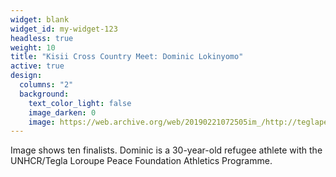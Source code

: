 ```yaml
---
widget: blank
widget_id: my-widget-123
headless: true
weight: 10
title: "Kisii Cross Country Meet: Dominic Lokinyomo"
active: true
design:
  columns: "2"
  background:
    text_color_light: false
    image_darken: 0
    image: https://web.archive.org/web/20190221072505im_/http://teglapeacefoundation.org/wp-content/uploads/2019/01/Refugee-team-warms-up-before-the-start-of-the-Senior-Men-competition-in-Kisii-800x600.jpg
---
```

Image shows ten finalists. Dominic is a 30-year-old refugee athlete with the UNHCR/Tegla Loroupe Peace Foundation Athletics Programme.